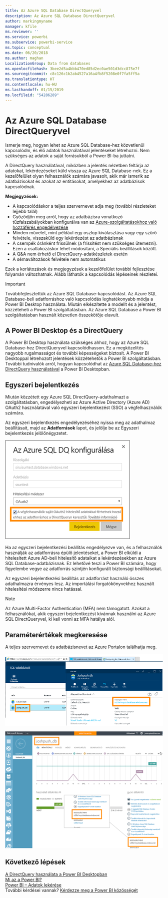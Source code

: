 ```yaml
---
title: Az Azure SQL Database DirectQueryvel
description: Az Azure SQL Database DirectQueryvel
author: markingmyname
manager: kfile
ms.reviewer: ''
ms.service: powerbi
ms.subservice: powerbi-service
ms.topic: conceptual
ms.date: 06/20/2018
ms.author: maghan
LocalizationGroup: Data from databases
ms.openlocfilehash: 3bee2d5a4bbb470ed85d2ec0ae501d3dcc875e7f
ms.sourcegitcommit: c8c126c1b2ab4527a16a4fb8f5208e0f7fa5ff5a
ms.translationtype: HT
ms.contentlocale: hu-HU
ms.lasthandoff: 01/15/2019
ms.locfileid: "54286289"
---
```

# <a name="azure-sql-database-with-directquery"></a>Az Azure SQL Database DirectQueryvel
Ismerje meg, hogyan lehet az Azure SQL Database-hez közvetlenül kapcsolódni, és élő adatok használatával jelentéseket létrehozni. Nem szükséges az adatok a saját forrásukból a Power BI-ba juttatni.

A DirectQuery használatával, miközben a jelentés nézetben feltárja az adatokat, lekérdezéseket küld vissza az Azure SQL Database-nek. Ez a kezelőfelület olyan felhasználók számára javasolt, akik már ismerik az adatbázisokat és azokat az entitásokat, amelyekhez az adatbázisok kapcsolódnak.

**Megjegyzések:**

* A kapcsolódáskor a teljes szervernevet adja meg (további részleteket lejjebb talál)
* Győződjön meg arról, hogy az adatbázisra vonatkozó tűzfalszabályokban konfigurálva van az [Azure-szolgáltatásokhoz való hozzáférés engedélyezése](https://msdn.microsoft.com/library/azure/ee621782.aspx)
* Minden művelet, mint például egy oszlop kiválasztása vagy egy szűrő felvétele, visszaküld egy lekérdezést az adatbázisnak
* A csempék óránként frissülnek (a frissítést nem szükséges ütemezni). Ezen a csatlakozáskor lehet módosítani, a Speciális beállítások között.
* A Q&A nem érhető el DirectQuery-adatkészletek esetén
* A sémaváltozások felvétele nem automatikus

Ezek a korlátozások és megjegyzések a kezelőfelület további fejlesztése folyamán változhatnak. Alább láthatók a kapcsolódás lépéseinek részletei.

> [!Important]
> Továbbfejlesztettük az Azure SQL Database-kapcsolódást.  Az Azure SQL Database-beli adatforráshoz való kapcsolódás leghatékonyabb módja a Power BI Desktop használata.  Miután elkészítette a modellt és a jelentést, közzéteheti a Power BI szolgáltatásban.  Az Azure SQL Database a Power BI szolgáltatásban használt közvetlen összekötője elavult.
>

## <a name="power-bi-desktop-and-directquery"></a>A Power BI Desktop és a DirectQuery
A Power BI Desktop használata szükséges ahhoz, hogy az Azure SQL Database-hez DirectQueryvel kapcsolódhasson. Ez a megközelítés nagyobb rugalmasságot és további képességeket biztosít. A Power BI Desktoppal létrehozott jelentések közzétehetők a Power BI szolgáltatásban. További tudnivalók arról, hogyan kapcsolódhat az [Azure SQL Database-hez DirectQuery használatával](desktop-use-directquery.md) a Power BI Desktopban. 

## <a name="single-sign-on"></a>Egyszeri bejelentkezés

Miután közzétett egy Azure SQL DirectQuery-adathalmazt a szolgáltatásban, engedélyezheti az Azure Active Directory (Azure AD) OAuth2 használatával való egyszeri bejelentkezést (SSO) a végfelhasználók számára. 

Az egyszeri bejelentkezés engedélyezéséhez nyissa meg az adathalmaz beállításait, majd az **Adatforrások** lapot, és jelölje be az Egyszeri bejelentkezés jelölőnégyzetet.

![Az Azure SQL DQ konfigurálása párbeszédpanel](media/service-azure-sql-database-with-direct-connect/sso-dialog.png)

Ha az egyszeri bejelentkezési beállítás engedélyezve van, és a felhasználók használják az adatforrásra épülő jelentéseket, a Power BI elküldi a hitelesített Azure AD-beli hitelesítő adataikat a lekérdezésekben az Azure SQL Database-adatbázisnak. Ez lehetővé teszi a Power BI számára, hogy figyelembe vegye az adatforrás szintjén konfigurált biztonsági beállításokat.

Az egyszeri bejelentkezési beállítás az adatforrást használó összes adathalmazra érvényes lesz. Az importálási forgatókönyvekhez használt hitelesítési módszerre nincs hatással.

> [!Note]
> Az Azure Multi-Factor Authentication (MFA) nem támogatott. Azokat a felhasználókat, akik egyszeri bejelentkezést kívánnak használni az Azure SQL DirectQueryvel, ki kell vonni az MFA hatálya alól.
>

## <a name="finding-parameter-values"></a>Paraméterértékek megkeresése
A teljes szervernevet és adatbázisnevet az Azure Portalon találhatja meg.

![](media/service-azure-sql-database-with-direct-connect/azureportnew_update.png)

![](media/service-azure-sql-database-with-direct-connect/azureportal_update.png)

## <a name="next-steps"></a>Következő lépések
[A DirectQuery használata a Power BI Desktopban](desktop-use-directquery.md)  
[Mi az a Power BI?](power-bi-overview.md)  
[Power BI – Adatok lekérése](service-get-data.md)  
További kérdései vannak? [Kérdezze meg a Power BI közösségét](http://community.powerbi.com/)

